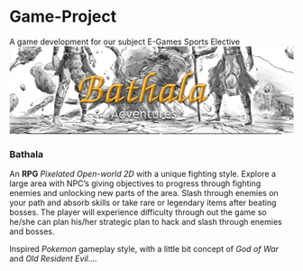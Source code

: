 # Game-Project
A game development for our subject E-Games Sports Elective
![](Bathala.png)

### Bathala
An **RPG** _Pixelated Open-world 2D_ with a unique fighting style. Explore a large area with NPC’s giving objectives to progress through fighting enemies and unlocking new parts of the area. Slash through enemies on your path and absorb skills or take rare or legendary items after beating bosses. The player will experience difficulty through out the game so he/she can plan his/her strategic plan to hack and slash through enemies and bosses.

Inspired _Pokemon_ gameplay style, with a little bit concept of _God of War_ and _Old Resident Evil...._
